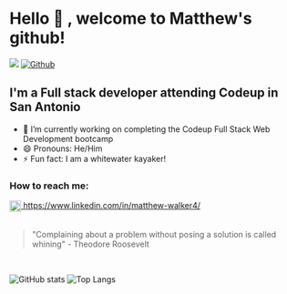 
# Hello 👋 , welcome to Matthew's github!
![](https://visitor-badge.laobi.icu/badge?page_id=matthew-r-walker)
[![Github](https://img.shields.io/github/followers/matthew-r-walker?label=Follow&style=social)](https://github.com/matthew-r-walker)

## I'm a Full stack developer attending Codeup in San Antonio

- 🔭 I’m currently working on completing the Codeup Full Stack Web Development bootcamp
- 😄 Pronouns: He/Him
- ⚡ Fun fact: I am a whitewater kayaker! 

<h3 align="left">How to reach me:</h3>
<span align="left">
    <a align="left" href="https://www.linkedin.com/in/matthew-walker4/" target="_Blank"><img align="center" src="https://image.similarpng.com/very-thumbnail/2020/07/Linkedin-logo-on-transparent-Background-PNG-.png" height="20" width="20" alt="LinkedIn"/> https://www.linkedin.com/in/matthew-walker4/</a>
</span>


<br>
<br>

> "Complaining about a problem without posing a solution is called whining" - Theodore Roosevelt
<br>

![GitHub stats](https://github-readme-stats.vercel.app/api?username=matthew-r-walker&show_icons=true&theme=tokyonight)
![Top Langs](https://github-readme-stats.vercel.app/api/top-langs/?username=matthew-r-walker&theme=tokyonight)


<!--
**matthew-r-walker/matthew-r-walker** is a ✨ _special_ ✨ repository because its `README.md` (this file) appears on your GitHub profile.

Here are some ideas to get you started:

- 🔭 I’m currently working on ...
- 🌱 I’m currently learning ...
- 👯 I’m looking to collaborate on ...
- 🤔 I’m looking for help with ...
- 💬 Ask me about ...
- 📫 How to reach me: ...
- 😄 Pronouns: ...
- ⚡ Fun fact: ...
-->
